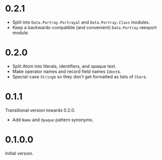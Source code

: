 # 0.2.1

* Split into `Data.Portray.Portrayal` and `Data.Portray.Class` modules.
* Keep a backwards-compatible (and convenient) `Data.Portray` reexport module.

# 0.2.0

* Split Atom into literals, identifiers, and opaque text.
* Make operator names and record field names `Ident`s.
* Special-case `String`s so they don't get formatted as lists of `Char`s.

# 0.1.1

Transitional version towards 0.2.0.

* Add `Name` and `Opaque` pattern synonyms.

# 0.1.0.0

Initial version.
